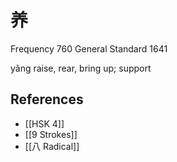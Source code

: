 # 养
Frequency 760
General Standard 1641

yǎng
raise, rear, bring up; support

## References
- [[HSK 4]]
- [[9 Strokes]]
- [[八 Radical]]